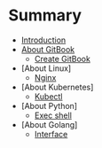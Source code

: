 # Summary

* [Introduction](README.md)
* [About GitBook]()
    * [Create GitBook](./articles/chapter-01.md)
* [About Linux]
    * [Nginx](./articles/chapter-02.md)
* [About Kubernetes]
    * [Kubectl](./articles/chapter-02.md)
* [About Python]
    * [Exec shell](./articles/chapter-02.md)
* [About Golang]
    * [Interface](./articles/chapter-02.md)